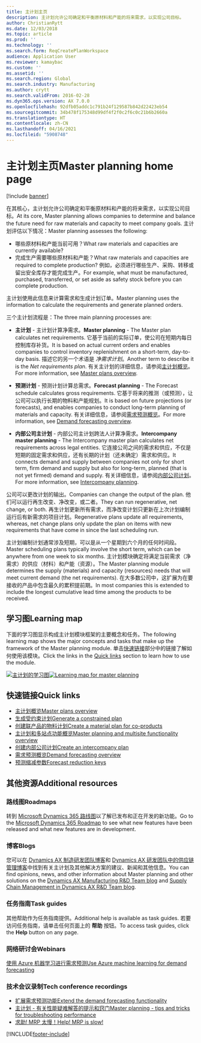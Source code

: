 ```yaml
---
title: 主计划主页
description: 主计划允许公司确定和平衡原材料和产能的将来需求，以实现公司目标。
author: ChristianRytt
ms.date: 12/03/2018
ms.topic: article
ms.prod: ''
ms.technology: ''
ms.search.form: ReqCreatePlanWorkspace
audience: Application User
ms.reviewer: kamaybac
ms.custom: ''
ms.assetid: ''
ms.search.region: Global
ms.search.industry: Manufacturing
ms.author: crytt
ms.search.validFrom: 2016-02-28
ms.dyn365.ops.version: AX 7.0.0
ms.openlocfilehash: 92dfb05addc1c791b24f129587b842d22423eb54
ms.sourcegitcommit: 34b478f175348d99df4f2f0c2f6c0c21b6b2660a
ms.translationtype: HT
ms.contentlocale: zh-CN
ms.lasthandoff: 04/16/2021
ms.locfileid: "5908748"
---
```

# <a name="master-planning-home-page"></a><span data-ttu-id="5fa7d-103">主计划主页</span><span class="sxs-lookup"><span data-stu-id="5fa7d-103">Master planning home page</span></span>

[!include [banner](../includes/banner.md)]

<span data-ttu-id="5fa7d-104">在其核心，主计划允许公司确定和平衡原材料和产能的将来需求，以实现公司目标。</span><span class="sxs-lookup"><span data-stu-id="5fa7d-104">At its core, Master planning allows companies to determine and balance the future need for raw materials and capacity to meet company goals.</span></span> <span data-ttu-id="5fa7d-105">主计划评估以下情况：</span><span class="sxs-lookup"><span data-stu-id="5fa7d-105">Master planning assesses the following:</span></span>

- <span data-ttu-id="5fa7d-106">哪些原材料和产能当前可用？</span><span class="sxs-lookup"><span data-stu-id="5fa7d-106">What raw materials and capacities are currently available?</span></span>
- <span data-ttu-id="5fa7d-107">完成生产需要哪些原材料和产能？</span><span class="sxs-lookup"><span data-stu-id="5fa7d-107">What raw materials and capacities are required to complete production?</span></span> <span data-ttu-id="5fa7d-108">例如，必须进行哪些生产、采购、转移或留出安全库存才能完成生产。</span><span class="sxs-lookup"><span data-stu-id="5fa7d-108">For example, what must be manufactured, purchased, transferred, or set aside as safety stock before you can complete production.</span></span>

<span data-ttu-id="5fa7d-109">主计划使用此信息来计算需求和生成计划订单。</span><span class="sxs-lookup"><span data-stu-id="5fa7d-109">Master planning uses the information to calculate the requirements and generate planned orders.</span></span>

<span data-ttu-id="5fa7d-110">三个主计划流程是：</span><span class="sxs-lookup"><span data-stu-id="5fa7d-110">The three main planning processes are:</span></span>

- <span data-ttu-id="5fa7d-111">**主计划** - 主计划计算净需求。</span><span class="sxs-lookup"><span data-stu-id="5fa7d-111">**Master planning** - The Master plan calculates net requirements.</span></span> <span data-ttu-id="5fa7d-112">它基于当前的实际订单，使公司在短期内每日控制库存补货。</span><span class="sxs-lookup"><span data-stu-id="5fa7d-112">It is based on actual current orders and enables companies to control inventory replenishment on a short-term, day-to-day basis.</span></span> <span data-ttu-id="5fa7d-113">描述它的另一个术语是 *净需求计划*。</span><span class="sxs-lookup"><span data-stu-id="5fa7d-113">Another term to describe it is the *Net requirements plan*.</span></span> <span data-ttu-id="5fa7d-114">有关主计划的详细信息，请参阅[主计划概览](master-plans.md)。</span><span class="sxs-lookup"><span data-stu-id="5fa7d-114">For more information, see [Master plans overview](master-plans.md).</span></span>

- <span data-ttu-id="5fa7d-115">**预测计划** - 预测计划计算总需求。</span><span class="sxs-lookup"><span data-stu-id="5fa7d-115">**Forecast planning** - The Forecast schedule calculates gross requirements.</span></span> <span data-ttu-id="5fa7d-116">它基于将来的推测（或预测），让公司可以执行长期的物料和产能规划。</span><span class="sxs-lookup"><span data-stu-id="5fa7d-116">It is based on future projections (or forecasts), and enables companies to conduct long-term planning of materials and capacity.</span></span> <span data-ttu-id="5fa7d-117">有关详细信息，请参阅[需求预测概览](introduction-demand-forecasting.md)。</span><span class="sxs-lookup"><span data-stu-id="5fa7d-117">For more information, see [Demand forecasting overview](introduction-demand-forecasting.md).</span></span>

- <span data-ttu-id="5fa7d-118">**内部公司主计划** - 内部公司主计划跨法人计算净需求。</span><span class="sxs-lookup"><span data-stu-id="5fa7d-118">**Intercompany master planning** - The Intercompany master plan calculates net requirements across legal entities.</span></span> <span data-ttu-id="5fa7d-119">它连接公司之间的需求和供应，不仅是短期的固定需求和供应，还有长期的计划（还未确定）需求和供应。</span><span class="sxs-lookup"><span data-stu-id="5fa7d-119">It connects demand and supply between companies not only for short term, firm demand and supply but also for long-term, planned (that is not yet firmed) demand and supply.</span></span> <span data-ttu-id="5fa7d-120">有关详细信息，请参阅[内部公司计划](planning-optimization/Intercompany-planning.md)。</span><span class="sxs-lookup"><span data-stu-id="5fa7d-120">For more information, see [Intercompany planning](planning-optimization/Intercompany-planning.md).</span></span>

<span data-ttu-id="5fa7d-121">公司可以更改计划的输出。</span><span class="sxs-lookup"><span data-stu-id="5fa7d-121">Companies can change the output of the plan.</span></span> <span data-ttu-id="5fa7d-122">他们可以运行再生改变、净改变，或二者。</span><span class="sxs-lookup"><span data-stu-id="5fa7d-122">They can run regenerative, net change, or both.</span></span> <span data-ttu-id="5fa7d-123">再生计划更新所有需求，而净改变计划只更新在上次计划编制运行后有新需求的项目计划。</span><span class="sxs-lookup"><span data-stu-id="5fa7d-123">Regenerative plans update all requirements, whereas, net change plans only update the plan on items with new requirements that have come in since the last scheduling run.</span></span>

<span data-ttu-id="5fa7d-124">主计划编制计划通常涉及短期，可以是从一个星期到六个月的任何时间段。</span><span class="sxs-lookup"><span data-stu-id="5fa7d-124">Master scheduling plans typically involve the short term, which can be anywhere from one week to six months.</span></span> <span data-ttu-id="5fa7d-125">主计划模块确定将满足当前需求（净需求）的供应（材料）和产能（资源）。</span><span class="sxs-lookup"><span data-stu-id="5fa7d-125">The Master planning module determines the supply (materials) and capacity (resources) needs that will meet current demand (the net requirements).</span></span> <span data-ttu-id="5fa7d-126">在大多数公司中，这扩展为在要接收的产品中包含最久的累积提前期。</span><span class="sxs-lookup"><span data-stu-id="5fa7d-126">In most companies this is extended to include the longest cumulative lead time among the products to be received.</span></span>

## <a name="learning-map"></a><span data-ttu-id="5fa7d-127">学习图</span><span class="sxs-lookup"><span data-stu-id="5fa7d-127">Learning map</span></span>

<span data-ttu-id="5fa7d-128">下面的学习图显示构成主计划模块框架的主要概念和任务。</span><span class="sxs-lookup"><span data-stu-id="5fa7d-128">The following learning map shows the major concepts and tasks that make up the framework of the Master planning module.</span></span> <span data-ttu-id="5fa7d-129">单击[快速链接](#quick-links)部分中的链接了解如何使用该模块。</span><span class="sxs-lookup"><span data-stu-id="5fa7d-129">Click the links in the [Quick links](#quick-links) section to learn how to use the module.</span></span>

<span data-ttu-id="5fa7d-130">[![主计划的学习图](./media/master-planning-learning-map.png)](./media/master-planning-learning-map.png)</span><span class="sxs-lookup"><span data-stu-id="5fa7d-130">[![Learning map for master planning](./media/master-planning-learning-map.png)](./media/master-planning-learning-map.png)</span></span>

## <a name="quick-links"></a><span data-ttu-id="5fa7d-131">快速链接</span><span class="sxs-lookup"><span data-stu-id="5fa7d-131">Quick links</span></span>

- [<span data-ttu-id="5fa7d-132">主计划概览</span><span class="sxs-lookup"><span data-stu-id="5fa7d-132">Master plans overview</span></span>](master-plans.md)  
- [<span data-ttu-id="5fa7d-133">生成受约束计划</span><span class="sxs-lookup"><span data-stu-id="5fa7d-133">Generate a constrained plan</span></span>](./tasks/constrained-plan.md)
- [<span data-ttu-id="5fa7d-134">创建联产品的物料计划</span><span class="sxs-lookup"><span data-stu-id="5fa7d-134">Create a material plan for co-products</span></span>](./tasks/create-material-plan-co-products.md)
- [<span data-ttu-id="5fa7d-135">主计划和多站点功能概览</span><span class="sxs-lookup"><span data-stu-id="5fa7d-135">Master planning and multisite functionality overview</span></span>](master-plan-multisite-functionality.md)
- [<span data-ttu-id="5fa7d-136">创建内部公司计划</span><span class="sxs-lookup"><span data-stu-id="5fa7d-136">Create an intercompany plan</span></span>](./tasks/create-intercompany-plan.md)
- [<span data-ttu-id="5fa7d-137">需求预测概览</span><span class="sxs-lookup"><span data-stu-id="5fa7d-137">Demand forecasting overview</span></span>](introduction-demand-forecasting.md)
- [<span data-ttu-id="5fa7d-138">预测缩减参数</span><span class="sxs-lookup"><span data-stu-id="5fa7d-138">Forecast reduction keys</span></span>](reduction-keys.md)

## <a name="additional-resources"></a><span data-ttu-id="5fa7d-139">其他资源</span><span class="sxs-lookup"><span data-stu-id="5fa7d-139">Additional resources</span></span>

### <a name="roadmaps"></a><span data-ttu-id="5fa7d-140">路线图</span><span class="sxs-lookup"><span data-stu-id="5fa7d-140">Roadmaps</span></span>

<span data-ttu-id="5fa7d-141">转到 [Microsoft Dynamics 365 路线图](https://roadmap.dynamics.com/)以了解已发布和正在开发的新功能。</span><span class="sxs-lookup"><span data-stu-id="5fa7d-141">Go to the [Microsoft Dynamics 365 Roadmap](https://roadmap.dynamics.com/) to see what new features have been released and what new features are in development.</span></span>

### <a name="blogs"></a><span data-ttu-id="5fa7d-142">博客</span><span class="sxs-lookup"><span data-stu-id="5fa7d-142">Blogs</span></span>

<span data-ttu-id="5fa7d-143">您可以在 [Dynamics AX 制造研发团队博客](/archive/blogs/axmfg/)和 [Dynamics AX 研发团队中的供应链管理博客](https://blogs.msdn.microsoft.com/dynamicsaxscm)中找到有关主计划及其他解决方案的建议、新闻和其他信息。</span><span class="sxs-lookup"><span data-stu-id="5fa7d-143">You can find opinions, news, and other information about Master planning and other solutions on the [Dynamics AX Manufacturing R&D Team blog](/archive/blogs/axmfg/) and [Supply Chain Management in Dynamics AX R&D Team blog](https://blogs.msdn.microsoft.com/dynamicsaxscm).</span></span>

### <a name="task-guides"></a><span data-ttu-id="5fa7d-144">任务指南</span><span class="sxs-lookup"><span data-stu-id="5fa7d-144">Task guides</span></span>

<span data-ttu-id="5fa7d-145">其他帮助作为任务指南提供。</span><span class="sxs-lookup"><span data-stu-id="5fa7d-145">Additional help is available as task guides.</span></span> <span data-ttu-id="5fa7d-146">若要访问任务指南，请单击任何页面上的 **帮助** 按钮。</span><span class="sxs-lookup"><span data-stu-id="5fa7d-146">To access task guides, click the **Help** button on any page.</span></span>

### <a name="webinars"></a><span data-ttu-id="5fa7d-147">网络研讨会</span><span class="sxs-lookup"><span data-stu-id="5fa7d-147">Webinars</span></span>

[<span data-ttu-id="5fa7d-148">使用 Azure 机器学习进行需求预测</span><span class="sxs-lookup"><span data-stu-id="5fa7d-148">Use Azure machine learning for demand forecasting</span></span>](https://www.youtube.com/watch?v=4nQsccdFFDA&feature=youtu.be)

### <a name="tech-conference-recordings"></a><span data-ttu-id="5fa7d-149">技术会议录制</span><span class="sxs-lookup"><span data-stu-id="5fa7d-149">Tech conference recordings</span></span>

- [<span data-ttu-id="5fa7d-150">扩展需求预测功能</span><span class="sxs-lookup"><span data-stu-id="5fa7d-150">Extend the demand forecasting functionality</span></span>](https://www.youtube.com/watch?v=4OIKIXLiNjI&feature=youtu.be)
- [<span data-ttu-id="5fa7d-151">主计划 - 有关性能疑难解答的提示和窍门</span><span class="sxs-lookup"><span data-stu-id="5fa7d-151">Master planning - tips and tricks for troubleshooting performance</span></span>](https://youtu.be/7v8BPmEs9Dg)
- [<span data-ttu-id="5fa7d-152">求助! MRP 太慢！</span><span class="sxs-lookup"><span data-stu-id="5fa7d-152">Help! MRP is slow!</span></span>](https://youtu.be/RLXybx20B5o)


[!INCLUDE[footer-include](../../includes/footer-banner.md)]